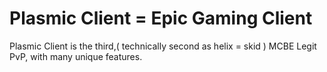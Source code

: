 # Plasmic Client = Epic Gaming Client
Plasmic Client is the third,( technically second as helix = skid )
MCBE Legit PvP, with many unique features.

